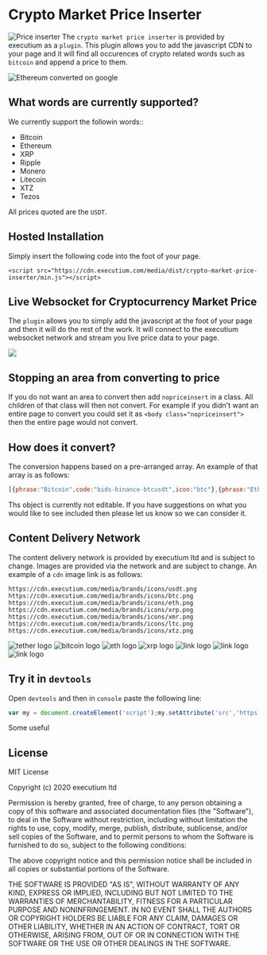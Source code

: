 # Crypto Market Price Inserter
![Price inserter](https://i.imgur.com/qjXFvy7.png)
The `crypto market price inserter` is provided by executium as a `plugin`. This plugin allows you to add the javascript CDN to your page and it will find all occurences of crypto related words such as `bitcoin` and append a price to them. 

![Ethereum converted on google](https://i.imgur.com/egdzQRv.jpg)

## What words are currently supported?
We currently support the followin words::

- Bitcoin
- Ethereum
- XRP
- Ripple
- Monero
- Litecoin
- XTZ
- Tezos

All prices quoted are the `USDT`.

## Hosted Installation
Simply insert the following code into the foot of your page.
```
<script src="https://cdn.executium.com/media/dist/crypto-market-price-inserter/min.js"></script>
```

## Live Websocket for Cryptocurrency Market Price
The `plugin` allows you to simply add the javascript at the foot of your page and then it will do the rest of the work. It will connect to the executium websocket network and stream you live price data to your page.

![](https://i.imgur.com/5FUu6ly.gif)

## Stopping an area from converting to price
If you do not want an area to convert then add `nopriceinsert` in a class. All children of that class will then not convert. For example if you didn't want an entire page to convert you could set it as `<body class="nopriceinsert">` then the entire page would not convert.

## How does it convert?
The conversion happens based on a pre-arranged array. An example of that array is as follows:

```javascript
[{phrase:"Bitcoin",code:"bids-binance-btcusdt",icon:"btc"},{phrase:"Ethereum",code:"bids-binance-ethusdt",icon:"eth"},{phrase:"XRP",code:"bids-binance-xrpusdt",icon:"xrp"},{phrase:"Ripple",code:"bids-binance-xrpusdt",icon:"xrp"},{phrase:"Monero",code:"bids-binance-xmrusdt",icon:"xmr"},{phrase:"Litecoin",code:"bids-binance-ltcusdt",icon:"ltc"},{phrase:"XTZ",code:"bids-binance-xtzusdt",icon:"xtz"},{phrase:"Tezos",code:"bids-binance-xtzusdt",icon:"xtz"}]
```
Ths object is currently not editable. If you have suggestions on what you would like to see included then please let us know so we can consider it. 

## Content Delivery Network
The content delivery network is provided by executium ltd and is subject to change. Images are provided via the network and are subject to change. An example of a `cdn` image link is as follows:

```
https://cdn.executium.com/media/brands/icons/usdt.png
https://cdn.executium.com/media/brands/icons/btc.png
https://cdn.executium.com/media/brands/icons/eth.png
https://cdn.executium.com/media/brands/icons/xrp.png
https://cdn.executium.com/media/brands/icons/xmr.png
https://cdn.executium.com/media/brands/icons/ltc.png
https://cdn.executium.com/media/brands/icons/xtz.png
```

![tether logo](https://cdn.executium.com/media/brands/icons/usdt.png)
![bitcoin logo](https://cdn.executium.com/media/brands/icons/btc.png)
![eth logo](https://cdn.executium.com/media/brands/icons/eth.png)
![xrp logo](https://cdn.executium.com/media/brands/icons/xrp.png)
![link logo](https://cdn.executium.com/media/brands/icons/xmr.png)
![link logo](https://cdn.executium.com/media/brands/icons/ltc.png)
![link logo](https://cdn.executium.com/media/brands/icons/xtz.png)

## Try it in `devtools`
Open `devtools` and then in `console` paste the following line:

```javascript
var my = document.createElement('script');my.setAttribute('src','https://cdn.executium.com/media/dist/crypto-market-price-inserter/min.js');document.head.appendChild(my);
```

Some useful

## License
MIT License

Copyright (c) 2020 executium ltd

Permission is hereby granted, free of charge, to any person obtaining a copy of this software and associated documentation files (the "Software"), to deal in the Software without restriction, including without limitation the rights to use, copy, modify, merge, publish, distribute, sublicense, and/or sell copies of the Software, and to permit persons to whom the Software is furnished to do so, subject to the following conditions:

The above copyright notice and this permission notice shall be included in all copies or substantial portions of the Software.

THE SOFTWARE IS PROVIDED "AS IS", WITHOUT WARRANTY OF ANY KIND, EXPRESS OR IMPLIED, INCLUDING BUT NOT LIMITED TO THE WARRANTIES OF MERCHANTABILITY, FITNESS FOR A PARTICULAR PURPOSE AND NONINFRINGEMENT. IN NO EVENT SHALL THE AUTHORS OR COPYRIGHT HOLDERS BE LIABLE FOR ANY CLAIM, DAMAGES OR OTHER LIABILITY, WHETHER IN AN ACTION OF CONTRACT, TORT OR OTHERWISE, ARISING FROM, OUT OF OR IN CONNECTION WITH THE SOFTWARE OR THE USE OR OTHER DEALINGS IN THE SOFTWARE.
